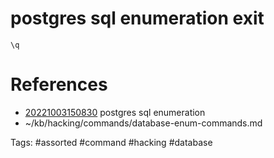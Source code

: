 # postgres sql enumeration exit
```
\q
```

# References
- [20221003150830](/zet/20221003150830/README.md) postgres sql enumeration
- ~/kb/hacking/commands/database-enum-commands.md

Tags:
    #assorted #command #hacking #database
